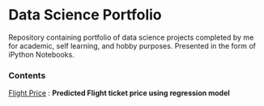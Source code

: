 # Data Science Portfolio
Repository containing portfolio of data science projects completed by me for academic, self learning, and hobby purposes. Presented in the form of iPython Notebooks.

### Contents
[Flight Price](https://github.com/ugursavci/My-Data-Science-Portfolio/tree/main/Flight%20Price) :  **Predicted Flight ticket price using regression model**
